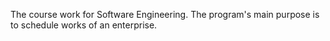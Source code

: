 The course work for Software Engineering.
The program's main purpose is to schedule works of an enterprise.
